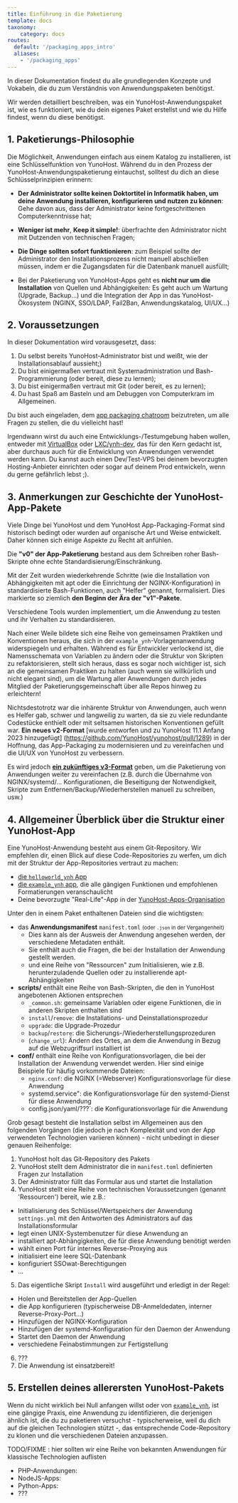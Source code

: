 ```yaml
---
title: Einführung in die Paketierung
template: docs
taxonomy:
    category: docs
routes:
  default: '/packaging_apps_intro'
  aliases:
    - '/packaging_apps'
---
```


In dieser Dokumentation findest du alle grundlegenden Konzepte und Vokabeln, die du zum Verständnis von Anwendungspaketen benötigst.

Wir werden detailliert beschreiben, was ein YunoHost-Anwendungspaket ist, wie es funktioniert, wie du dein eigenes Paket erstellst und wie du Hilfe findest, wenn du diese benötigst.

## 1. Paketierungs-Philosophie

Die Möglichkeit, Anwendungen einfach aus einem Katalog zu installieren, ist eine Schlüsselfunktion von YunoHost. Während du in den Prozess der YunoHost-Anwendungspaketierung eintauchst, solltest du dich an diese Schlüsselprinzipien erinnern:

- **Der Administrator sollte keinen Doktortitel in Informatik haben, um deine Anwendung installieren, konfigurieren und nutzen zu können**: Gehe davon aus, dass der Administrator keine fortgeschrittenen Computerkenntnisse hat;

- **Weniger ist mehr**, **Keep it simple!**: überfrachte den Administrator nicht mit Dutzenden von technischen Fragen;

- **Die Dinge sollten sofort funktionieren**: zum Beispiel sollte der Administrator den Installationsprozess nicht manuell abschließen müssen, indem er die Zugangsdaten für die Datenbank manuell ausfüllt;

- Bei der Paketierung von YunoHost-Apps geht es **nicht nur um die Installation** von Quellen und Abhängigkeiten: Es geht auch um Wartung (Upgrade, Backup...) und die Integration der App in das YunoHost-Ökosystem (NGINX, SSO/LDAP, Fail2Ban, Anwendungskatalog, UI/UX...)

## 2. Voraussetzungen

In dieser Dokumentation wird vorausgesetzt, dass:

1. Du selbst bereits YunoHost-Administrator bist und weißt, wie der Installationsablauf aussieht;)
2. Du bist einigermaßen vertraut mit Systemadministration und Bash-Programmierung (oder bereit, diese zu lernen);
3. Du bist einigermaßen vertraut mit Git (oder bereit, es zu lernen);
4. Du hast Spaß am Basteln und am Debuggen von Computerkram im Allgemeinen.

Du bist auch eingeladen, dem [app packaging chatroom](/chat_rooms) beizutreten, um alle Fragen zu stellen, die du vielleicht hast!

Irgendwann wirst du auch eine Entwicklungs-/Testumgebung haben wollen, entweder mit [VirtualBox](/packaging_apps_virtualbox) oder [LXC/ynh-dev](https://github.com/yunohost/ynh-dev), das für den Kern gedacht ist, aber durchaus auch für die Entwicklung von Anwendungen verwendet werden kann. Du kannst auch einen Dev/Test-VPS bei deinem bevorzugten Hosting-Anbieter einrichten oder sogar auf deinem Prod entwickeln, wenn du gerne gefährlich lebst ;).

## 3. Anmerkungen zur Geschichte der YunoHost-App-Pakete

Viele Dinge bei YunoHost und dem YunoHost App-Packaging-Format sind historisch bedingt oder wurden auf organische Art und Weise entwickelt. Daher können sich einige Aspekte zu Recht alt anfühlen.

Die **"v0" der App-Paketierung** bestand aus dem Schreiben roher Bash-Skripte ohne echte Standardisierung/Einschränkung.

Mit der Zeit wurden wiederkehrende Schritte (wie die Installation von Abhängigkeiten mit apt oder die Einrichtung der NGINX-Konfiguration) in standardisierte Bash-Funktionen, auch "Helfer" genannt, formalisiert. Dies markierte so ziemlich **den Beginn der Ära der "v1"-Pakete**.

Verschiedene Tools wurden implementiert, um die Anwendung zu testen und ihr Verhalten zu standardisieren.

Nach einer Weile bildete sich eine Reihe von gemeinsamen Praktiken und Konventionen heraus, die sich in der `example_ynh`-Vorlagenanwendung widerspiegeln und erhalten. Während es für Entwickler verlockend ist, die Namensschemata von Variablen zu ändern oder die Struktur von Skripten zu refaktorisieren, stellt sich heraus, dass es sogar noch wichtiger ist, sich an die gemeinsamen Praktiken zu halten (auch wenn sie willkürlich und nicht elegant sind), um die Wartung aller Anwendungen durch jedes Mitglied der Paketierungsgemeinschaft über alle Repos hinweg zu erleichtern!

Nichtsdestotrotz war die inhärente Struktur von Anwendungen, auch wenn es Helfer gab, schwer und langweilig zu warten, da sie zu viele redundante Codestücke enthielt oder mit seltsamen historischen Konventionen gefüllt war. **Ein neues v2-Format** [wurde entworfen und zu YunoHost 11.1 Anfang 2023 hinzugefügt] (<https://github.com/YunoHost/yunohost/pull/1289>) in der Hoffnung, das App-Packaging zu modernisieren und zu vereinfachen und die UI/UX von YunoHost zu verbessern.

Es wird jedoch [**ein zukünftiges v3-Format**](https://github.com/YunoHost/issues/issues/2136) geben, um die Paketierung von Anwendungen weiter zu vereinfachen (z.B. durch die Übernahme von NGINX/systemd/... Konfigurationen, die Beseitigung der Notwendigkeit, Skripte zum Entfernen/Backup/Wiederherstellen manuell zu schreiben, usw.)

## 4. Allgemeiner Überblick über die Struktur einer YunoHost-App

Eine YunoHost-Anwendung besteht aus einem Git-Repository. Wir empfehlen dir, einen Blick auf diese Code-Repositories zu werfen, um dich mit der Struktur der App-Repositories vertraut zu machen:

- [die `helloworld_ynh` App](https://github.com/YunoHost-Apps/helloworld_ynh)
- [die `example_ynh` app](https://github.com/YunoHost/example_ynh), die alle gängigen Funktionen und empfohlenen Formatierungen veranschaulicht
- Deine bevorzugte "Real-Life"-App in der [YunoHost-Apps-Organisation](https://github.com/orgs/YunoHost-Apps/repositories)

Unter den in einem Paket enthaltenen Dateien sind die wichtigsten:

- das **Anwendungsmanifest** `manifest.toml` <small>(oder `.json` in der Vergangenheit)</small>
  - Dies kann als der Ausweis der Anwendung angesehen werden, der verschiedene Metadaten enthält.
  - Sie enthält auch die Fragen, die bei der Installation der Anwendung gestellt werden.
  - und eine Reihe von "Ressourcen" zum Initialisieren, wie z.B. herunterzuladende Quellen oder zu installierende apt-Abhängigkeiten
- **scripts/** enthält eine Reihe von Bash-Skripten, die den in YunoHost angebotenen Aktionen entsprechen
  - `_common.sh`: gemeinsame Variablen oder eigene Funktionen, die in anderen Skripten enthalten sind
  - `install`/`remove`: die Installations- und Deinstallationsprozedur
  - `upgrade`: die Upgrade-Prozedur
  - `backup`/`restore`: die Sicherungs-/Wiederherstellungsprozeduren
  - (`change_url`): Ändern des Ortes, an dem die Anwendung in Bezug auf die Webzugriffsurl installiert ist
- **conf/** enthält eine Reihe von Konfigurationsvorlagen, die bei der Installation der Anwendung verwendet werden. Hier sind einige Beispiele für häufig vorkommende Dateien:
  - `nginx.conf`: die NGINX (=Webserver) Konfigurationsvorlage für diese Anwendung
  - systemd.service": die Konfigurationsvorlage für den systemd-Dienst für diese Anwendung
  - config.json/yaml/???`: die Konfigurationsvorlage für die Anwendung

Grob gesagt besteht die Installation selbst im Allgemeinen aus den folgenden Vorgängen (die jedoch je nach Komplexität und von der App verwendeten Technologien variieren können) - nicht unbedingt in dieser genauen Reihenfolge:

1. YunoHost holt das Git-Repository des Pakets
2. YunoHost stellt dem Administrator die in `manifest.toml` definierten Fragen zur Installation
3. Der Administrator füllt das Formular aus und startet die Installation
4. YunoHost stellt eine Reihe von technischen Voraussetzungen (genannt 'Ressourcen') bereit, wie z.B.:

- Initialisierung des Schlüssel/Wertspeichers der Anwendung `settings.yml` mit den Antworten des Administrators auf das Installationsformular
- legt einen UNIX-Systembenutzer für diese Anwendung an
- installiert apt-Abhängigkeiten, die für diese Anwendung benötigt werden
- wählt einen Port für internes Reverse-Proxying aus
- initialisiert eine leere SQL-Datenbank
- konfiguriert SSOwat-Berechtigungen
- ...

5. Das eigentliche Skript `Install` wird ausgeführt und erledigt in der Regel:

- Holen und Bereitstellen der App-Quellen
- die App konfigurieren (typischerweise DB-Anmeldedaten, interner Reverse-Proxy-Port...)
- Hinzufügen der NGINX-Konfiguration
- Hinzufügen der systemd-Konfiguration für den Daemon der Anwendung
- Startet den Daemon der Anwendung
- verschiedene Feinabstimmungen zur Fertigstellung

6. ???
7. Die Anwendung ist einsatzbereit!

## 5. Erstellen deines allerersten YunoHost-Pakets

Wenn du nicht wirklich bei Null anfangen willst oder von [`example_ynh`](https://github.com/YunoHost/example_ynh), ist eine gängige Praxis, eine Anwendung zu identifizieren, die derjenigen ähnlich ist, die du zu paketieren versuchst - typischerweise, weil du dich auf die gleichen Technologien stützt -, das entsprechende Code-Repository zu klonen und die verschiedenen Dateien anzupassen.

TODO/FIXME : hier sollten wir eine Reihe von bekannten Anwendungen für klassische Technologien auflisten

- PHP-Anwendungen:
- NodeJS-Apps:
- Python-Apps:
- ???

